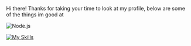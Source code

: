 Hi there! Thanks for taking your time to look at my profile, below are some of the things im good at

![Node.js](https://img.shields.io/badge/Node.js-43853D?style=for-the-badge&logo=node.js&logoColor=white)

[![My Skills](https://skillicons.dev/icons?i=discordjs,nodejs,mongodb)](https://skillicons.dev)
